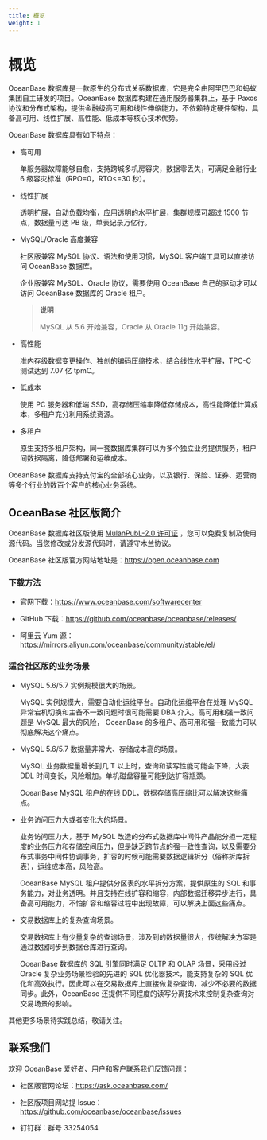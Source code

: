 ```yaml
---
title: 概览
weight: 1
---
```

# **概览**

OceanBase 数据库是一款原生的分布式关系数据库，它是完全由阿里巴巴和蚂蚁集团自主研发的项目。OceanBase 数据库构建在通用服务器集群上，基于 Paxos 协议和分布式架构，提供金融级高可用和线性伸缩能力，不依赖特定硬件架构，具备高可用、线性扩展、高性能、低成本等核心技术优势。

OceanBase 数据库具有如下特点：

- 高可用
  
  单服务器故障能够自愈，支持跨城多机房容灾，数据零丢失，可满足金融行业 6 级容灾标准（RPO=0，RTO&lt;=30 秒）。

- 线性扩展
  
  透明扩展，自动负载均衡，应用透明的水平扩展，集群规模可超过 1500 节点，数据量可达 PB 级，单表记录万亿行。

- MySQL/Oracle 高度兼容
  
  社区版兼容 MySQL 协议、语法和使用习惯，MySQL 客户端工具可以直接访问 OceanBase 数据库。
  
  企业版兼容 MySQL、Oracle 协议，需要使用 OceanBase 自己的驱动才可以访问 OceanBase 数据库的 Oracle 租户。

  > **说明**
  >
  > MySQL 从 5.6 开始兼容，Oracle 从 Oracle 11g 开始兼容。

- 高性能
  
  准内存级数据变更操作、独创的编码压缩技术，结合线性水平扩展，TPC-C 测试达到 7.07 亿 tpmC。

- 低成本
  
  使用 PC 服务器和低端 SSD，高存储压缩率降低存储成本，高性能降低计算成本，多租户充分利用系统资源。

- 多租户
  
  原生支持多租户架构，同一套数据库集群可以为多个独立业务提供服务，租户间数据隔离，降低部署和运维成本。

OceanBase 数据库支持支付宝的全部核心业务，以及银行、保险、证券、运营商等多个行业的数百个客户的核心业务系统。

## **OceanBase 社区版简介**

OceanBase 数据库社区版使用 [MulanPubL-2.0 许可证](http://license.coscl.org.cn/MulanPubL-2.0) ，您可以免费复制及使用源代码。当您修改或分发源代码时，请遵守木兰协议。

OceanBase 社区版官方网站地址是：https://open.oceanbase.com

### **下载方法**

- 官网下载：https://www.oceanbase.com/softwarecenter

- GitHub 下载：https://github.com/oceanbase/oceanbase/releases/

- 阿里云 Yum 源：https://mirrors.aliyun.com/oceanbase/community/stable/el/

### **适合社区版的业务场景**

- MySQL 5.6/5.7 实例规模很大的场景。

  MySQL 实例规模大，需要自动化运维平台。自动化运维平台在处理 MySQL 异常宕机切换和主备不一致问题时很可能需要 DBA 介入。高可用和强一致问题是 MySQL 最大的风险， OceanBase 的多租户、高可用和强一致能力可以彻底解决这个痛点。
  
- MySQL 5.6/5.7 数据量非常大、存储成本高的场景。

  MySQL 业务数据量增长到几 T 以上时，查询和读写性能可能会下降，大表 DDL 时间变长，风险增加。单机磁盘容量可能到达扩容瓶颈。

  OceanBase MySQL 租户的在线 DDL，数据存储高压缩比可以解决这些痛点。
  
- 业务访问压力大或者变化大的场景。

  业务访问压力大，基于 MySQL 改造的分布式数据库中间件产品能分担一定程度的业务压力和存储空间压力，但是缺乏跨节点的强一致性查询，以及需要分布式事务中间件协调事务，扩容的时候可能需要数据逻辑拆分（俗称拆库拆表），运维成本高，风险高。

  OceanBase MySQL 租户提供分区表的水平拆分方案，提供原生的 SQL 和事务能力，对业务透明。并且支持在线扩容和缩容，内部数据迁移异步进行，具备高可用能力，不怕扩容和缩容过程中出现故障，可以解决上面这些痛点。

- 交易数据库上的复杂查询场景。

  交易数据库上有少量复杂的查询场景，涉及到的数据量很大，传统解决方案是通过数据同步到数据仓库进行查询。

  OceanBase 数据库的 SQL 引擎同时满足 OLTP 和 OLAP 场景，采用经过 Oracle 复杂业务场景检验的先进的 SQL 优化器技术，能支持复杂的 SQL 优化和高效执行。因此可以在交易数据库上直接做复杂查询，减少不必要的数据同步。此外，OceanBase 还提供不同程度的读写分离技术来控制复杂查询对交易场景的影响。
  
其他更多场景待实践总结，敬请关注。

## **联系我们**

欢迎 OceanBase 爱好者、用户和客户联系我们反馈问题：

- 社区版官网论坛：https://ask.oceanbase.com/

- 社区版项目网站提 Issue：https://github.com/oceanbase/oceanbase/issues

- 钉钉群：群号 33254054
